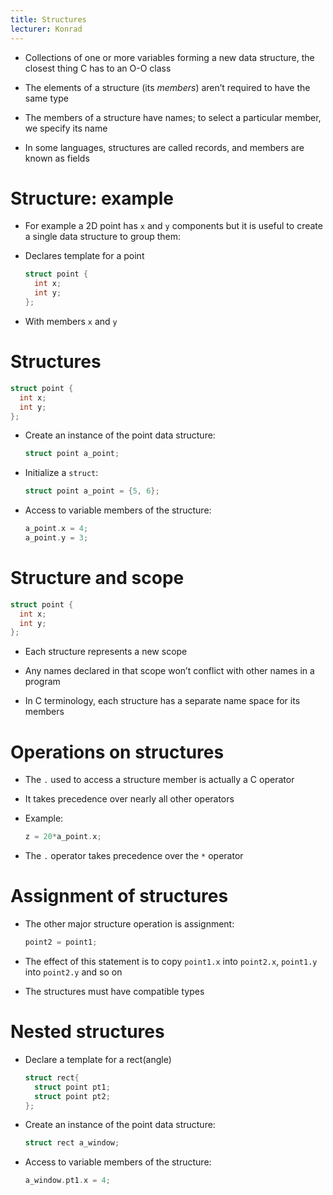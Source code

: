 ```yaml
---
title: Structures
lecturer: Konrad
---
```


-   Collections of one or more variables forming a new data structure,
    the closest thing C has to an O-O class

-   The elements of a structure (its _members_) aren’t required to have
    the same type

-   The members of a structure have names; to select a particular
    member, we specify its name

-   In some languages, structures are called records, and members are
    known as fields

# Structure: example

-   For example a 2D point has `x` and `y` components but it is useful
    to create a single data structure to group them:

-   Declares template for a point

    ```c
    struct point {
      int x;
      int y;
    };
    ```

-   With members `x` and `y`

# Structures

```c
struct point {
  int x;
  int y;
};
```

-   Create an instance of the point data structure:

    ```c
    struct point a_point;
    ```

-   Initialize a `struct`:

    ```c
    struct point a_point = {5, 6};
    ```

-   Access to variable members of the structure:

    ```c
    a_point.x = 4;
    a_point.y = 3;
    ```

# Structure and scope

```c
struct point {
  int x;
  int y;
};
```

-   Each structure represents a new scope

-   Any names declared in that scope won’t conflict with other names in
    a program

-   In C terminology, each structure has a separate name space for its
    members

# Operations on structures

-   The `.` used to access a structure member is actually a C operator

-   It takes precedence over nearly all other operators

-   Example:

    ```c
    z = 20*a_point.x;
    ```

-   The `.` operator takes precedence over the `*` operator

# Assignment of structures

-   The other major structure operation is assignment:

    ```c
    point2 = point1;
    ```

-   The effect of this statement is to copy `point1.x` into `point2.x`,
    `point1.y` into `point2.y` and so on

-   The structures must have compatible types

# Nested structures

-   Declare a template for a rect(angle)

    ```c
    struct rect{
      struct point pt1;
      struct point pt2;
    };
    ```

-   Create an instance of the point data structure:

    ```c
    struct rect a_window;
    ```

-   Access to variable members of the structure:

    ```c
    a_window.pt1.x = 4;
    ```
